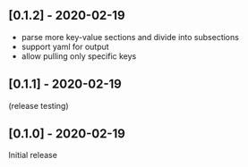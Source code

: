 ## [0.1.2] - 2020-02-19

* parse more key-value sections and divide into subsections
* support yaml for output
* allow pulling only specific keys

## [0.1.1] - 2020-02-19

(release testing)

## [0.1.0] - 2020-02-19

Initial release
